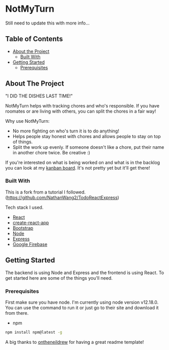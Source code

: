 # NotMyTurn
Still need to update this with more info...

<!-- TABLE OF CONTENTS -->
## Table of Contents

* [About the Project](#about-the-project)
  * [Built With](#built-with)
* [Getting Started](#getting-started)
  * [Prerequisites](#prerequisites)
  <!-- * [Installation](#installation) -->
<!-- * [Usage](#usage)
* [Roadmap](#roadmap)
* [Contributing](#contributing)
* [License](#license)
* [Contact](#contact)
* [Acknowledgements](#acknowledgements) -->


<!-- ABOUT THE PROJECT -->
## About The Project

<!-- [![Product Name Screen Shot][product-screenshot]](https://example.com) -->

"I DID THE DISHES LAST TIME!"

NotMyTurn helps with tracking chores and who's responsible. If you have roomates or are living with others, you can split the chores in a fair way!

Why use NotMyTurn:
* No more fighting on who's turn it is to do anything!
* Helps people stay honest with chores and allows people to stay on top of things.
* Split the work up evenly. If someone doesn't like a chore, put their name in another chore twice. Be creative :)

If you're interested on what is being worked on and what is in the backlog you can look at my [kanban board](https://trello.com/b/Yo25p1pp). It's not pretty yet but it'll get there!

### Built With
This is a fork from a tutorial I followed. (https://github.com/NathanWang2/TodoReactExpress)

Tech stack I used.
* [React](https://reactjs.org/)
* [create-react-app](https://reactjs.org/docs/create-a-new-react-app.html)
* [Bootstrap](https://getbootstrap.com)
* [Node](https://nodejs.org/en/)
* [Express](http://expressjs.com/)
* [Google Firebase](https://firebase.google.com/)



<!-- GETTING STARTED -->
## Getting Started

The backend is using Node and Express and the frontend is using React. To get started here are some of the things you'll need.

### Prerequisites

First make sure you have node. I'm currently using node version v12.18.0. You can use the command to run it or just go to their site and download it from there.

* npm
```sh
npm install npm@latest -g
```



<!-- 
### Installation

1. Get a free API Key at [https://example.com](https://example.com)
2. Clone the repo
```sh
git clone https://github.com/your_username_/Project-Name.git
```
3. Install NPM packages
```sh
npm install
```
4. Enter your API in `config.js`
```JS
const API_KEY = 'ENTER YOUR API';
```



<!-- USAGE EXAMPLES -->
<!-- ## Usage

Use this space to show useful examples of how a project can be used. Additional screenshots, code examples and demos work well in this space. You may also link to more resources.

_For more examples, please refer to the [Documentation](https://example.com)_
 -->


<!-- ROADMAP -->
<!-- ## Roadmap

See the [open issues](https://github.com/othneildrew/Best-README-Template/issues) for a list of proposed features (and known issues). -->



<!-- CONTRIBUTING -->
<!-- ## Contributing

Contributions are what make the open source community such an amazing place to be learn, inspire, and create. Any contributions you make are **greatly appreciated**.

1. Fork the Project
2. Create your Feature Branch (`git checkout -b feature/AmazingFeature`)
3. Commit your Changes (`git commit -m 'Add some AmazingFeature'`)
4. Push to the Branch (`git push origin feature/AmazingFeature`)
5. Open a Pull Request -->



<!-- LICENSE -->
<!-- ## License

Distributed under the MIT License. See `LICENSE` for more information. -->



<!-- CONTACT -->
<!-- ## Contact

Your Name - [@your_twitter](https://twitter.com/your_username) - email@example.com

Project Link: [https://github.com/your_username/repo_name](https://github.com/your_username/repo_name) -->



<!-- ACKNOWLEDGEMENTS -->
<!-- ## Acknowledgements
* [GitHub Emoji Cheat Sheet](https://www.webpagefx.com/tools/emoji-cheat-sheet)
* [Img Shields](https://shields.io)
* [Choose an Open Source License](https://choosealicense.com)
* [GitHub Pages](https://pages.github.com)
* [Animate.css](https://daneden.github.io/animate.css)
* [Loaders.css](https://connoratherton.com/loaders)
* [Slick Carousel](https://kenwheeler.github.io/slick)
* [Smooth Scroll](https://github.com/cferdinandi/smooth-scroll)
* [Sticky Kit](http://leafo.net/sticky-kit)
* [JVectorMap](http://jvectormap.com)
* [Font Awesome](https://fontawesome.com) -->

<!-- THANKS -->
A big thanks to [ontheneildrew](https://github.com/othneildrew/Best-README-Template/blob/master/README.md#about-the-project) for having a great readme template!

<!-- MARKDOWN LINKS & IMAGES -->
<!-- https://www.markdownguide.org/basic-syntax/#reference-style-links -->
<!-- [contributors-shield]: https://img.shields.io/github/contributors/othneildrew/Best-README-Template.svg?style=flat-square
[contributors-url]: https://github.com/othneildrew/Best-README-Template/graphs/contributors
[forks-shield]: https://img.shields.io/github/forks/othneildrew/Best-README-Template.svg?style=flat-square
[forks-url]: https://github.com/othneildrew/Best-README-Template/network/members
[stars-shield]: https://img.shields.io/github/stars/othneildrew/Best-README-Template.svg?style=flat-square
[stars-url]: https://github.com/othneildrew/Best-README-Template/stargazers
[issues-shield]: https://img.shields.io/github/issues/othneildrew/Best-README-Template.svg?style=flat-square
[issues-url]: https://github.com/othneildrew/Best-README-Template/issues
[license-shield]: https://img.shields.io/github/license/othneildrew/Best-README-Template.svg?style=flat-square
[license-url]: https://github.com/othneildrew/Best-README-Template/blob/master/LICENSE.txt
[linkedin-shield]: https://img.shields.io/badge/-LinkedIn-black.svg?style=flat-square&logo=linkedin&colorB=555
[linkedin-url]: 
[product-screenshot]: images/screenshot.png -->
